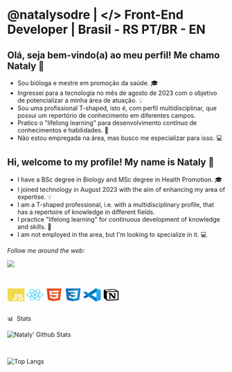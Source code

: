 # @natalysodre | </> Front-End Developer | Brasil - RS PT/BR - EN

## Olá, seja bem-vindo(a) ao meu perfil! Me chamo Nataly :wave:

- Sou bióloga e mestre em promoção da saúde. :mortar_board: 
- Ingressei para a tecnologia no mês de agosto de 2023 com o objetivo de potencializar a minha área de atuação. :bulb:
- Sou uma profissional T-shaped, isto é, com perfil multidisciplinar, que possui um repertório de conhecimento em diferentes campos. 
- Pratico o "lifelong learning" para desenvolvimento contínuo de conhecimentos e habilidades. :book:
- Não estou empregada na área, mas busco me especializar para isso. :computer:

## Hi, welcome to my profile! My name is Nataly :wave:

- I have a BSc degree in Biology and MSc degree in Health Promotion. :mortar_board: 
- I joined technology in August 2023 with the aim of enhancing my area of ​​expertise. :bulb:
- I am a T-shaped professional, i.e. with a multidisciplinary profile, that has a repertoire of knowledge in different fields.
- I practice "lifelong learning" for continuous development of knowledge and skills. :book:
- I am not employed in the area, but I'm looking to specialize in it. :computer:

<i>Follow me around the web:</i><br>
 
<div>
  
  <a href="https://www.linkedin.com/in/natalyssodre/" target="_blank"><img src="https://img.shields.io/badge/-LinkedIn-%230077B5?style=for-the-badge&logo=linkedin&logoColor=white" target="_blank"></a> 
  
</div>

 ##
 
<div style="display: inline_block"><br>
  <img align="center" alt="Js" height="30" width="40" src="https://raw.githubusercontent.com/devicons/devicon/master/icons/javascript/javascript-plain.svg">
  <img align="center" alt="React" height="30" width="40" src="https://raw.githubusercontent.com/devicons/devicon/master/icons/react/react-original.svg">
  <img align="center" alt="HTML" height="30" width="40" src="https://raw.githubusercontent.com/devicons/devicon/master/icons/html5/html5-original.svg">
  <img align="center" alt="CSS" height="30" width="40" src="https://raw.githubusercontent.com/devicons/devicon/master/icons/css3/css3-original.svg">
  <img align="center" alt="VSCode" height="30" width="40" src="https://raw.githubusercontent.com/devicons/devicon/master/icons/vscode/vscode-original.svg">
  <img align="center" alt="Notion" height="30" width="40" src="https://raw.githubusercontent.com/devicons/devicon/master/icons/notion/notion-original.svg">
</div>

## 

📊 &nbsp;Stats

![Nataly' Github Stats](https://github-readme-stats.vercel.app/api?username=natalysodre&show_icons=true&theme=cobalt)

<br>

![Top Langs](https://github-readme-stats.vercel.app/api/top-langs/?username=natalysodre&hide_progress=true&theme=cobalt)
